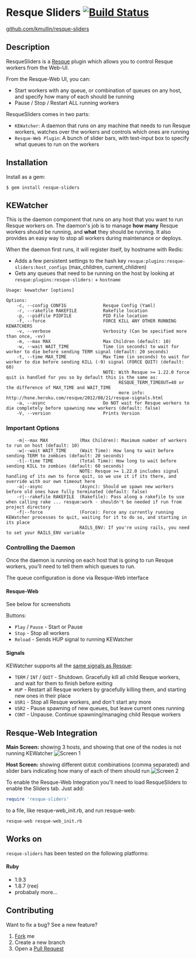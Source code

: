 Resque Sliders [![Build Status](https://secure.travis-ci.org/kmullin/resque-sliders.png)](http://travis-ci.org/kmullin/resque-sliders)
==============

[github.com/kmullin/resque-sliders](https://github.com/kmullin/resque-sliders)


Description
-----------

ResqueSliders is a [Resque](https://github.com/defunkt/resque) plugin which allows you
to control Resque workers from the Web-UI.

From the Resque-Web UI, you can:

* Start workers with any queue, or combination of queues on any host, and specify how many of each should be running
* Pause / Stop / Restart ALL running workers

ResqueSliders comes in two parts:

* `KEWatcher`: A daemon that runs on any machine that needs to run Resque workers, watches over the workers and controls which ones are running
* `Resque-Web Plugin`: A bunch of slider bars, with text-input box to specify what queues to run on the workers

Installation
------------

Install as a gem:

    $ gem install resque-sliders

KEWatcher
---------
This is the daemon component that runs on any host that you want to run Resque workers on. The daemon's job is to manage **how many** Resque workers should be running, and **what** they should be running. It also provides an easy way to stop all workers during maintenance or deploys.

When the daemon first runs, it will register itself, by hostname with Redis:

* Adds a few persistent settings to the hash key `resque:plugins:resque-sliders:host_configs` (max_children, current_children)
* Gets any queues that need to be running on the host by looking at `resque:plugins:resque-sliders:` + `hostname`

```
Usage: kewatcher [options]

Options:
    -c, --config CONFIG              Resque Config (Yaml)
    -r, --rakefile RAKEFILE          Rakefile location
    -p, --pidfile PIDFILE            PID File location
    -f, --force                      FORCE KILL ANY OTHER RUNNING KEWATCHERS
    -v, --verbose                    Verbosity (Can be specified more than once, -vv)
    -m, --max MAX                    Max Children (default: 10)
    -w, --wait WAIT_TIME             Time (in seconds) to wait for worker to die before sending TERM signal (default: 20 seconds)
    -t, --time MAX_TIME              Max Time (in seconds) to wait for worker to die before sending KILL (-9) signal (FORCE QUIT) (default: 60)
                                     NOTE: With Resque >= 1.22.0 force quit is handled for you so by default this is the same as:
                                           RESQUE_TERM_TIMEOUT=40 or the difference of MAX_TIME and WAIT_TIME
                                           more info: http://hone.heroku.com/resque/2012/08/21/resque-signals.html
    -a, --async                      Do NOT wait for Resque workers to die completely before spawning new workers (default: false)
    -V, --version                    Prints Version
```

### Important Options

```
    -m|--max MAX            (Max Children): Maximum number of workers to run on host (default: 10)
    -w|--wait WAIT_TIME     (Wait Time): How long to wait before sending TERM to zombies (default: 20 seconds)
    -t|--time TIME          (Total Time): How long to wait before sending KILL to zombies (default: 60 seconds)
                            NOTE: Resque >= 1.22.0 includes signal handling of its own to force quit, so we use it if its there, and override with our own timeout here
    -a|--async              (Async): Should we spawn new workers before old ones have fully terminated (default: false)
    -r|--rakefile RAKEFILE  (Rakefile): Pass along a rakefile to use when calling rake ... resque:work - shouldn't be needed if run from project directory
    -f|--force              (Force): Force any currently running KEWatcher processes to quit, waiting for it to do so, and starting in its place
                            RAILS_ENV: If you're using rails, you need to set your RAILS_ENV variable
```

### Controlling the Daemon

Once the daemon is running on each host that is going to run Resque workers, you'll need to tell them which queues to run.

The queue configuration is done via Resque-Web interface

#### Resque-Web

See below for screenshots

Buttons:

* `Play` / `Pause` - Start or Pause
* `Stop` - Stop all workers
* `Reload` - Sends HUP signal to running KEWatcher

#### Signals

KEWatcher supports all the [same signals as Resque](https://github.com/defunkt/resque#signals):

* `TERM` / `INT` / `QUIT` - Shutdown. Gracefully kill all child Resque workers, and wait for them to finish before exiting
* `HUP`  - Restart all Resque workers by gracefully killing them, and starting new ones in their place
* `USR1` - Stop all Resque workers, and don't start any more
* `USR2` - Pause spawning of new queues, but leave current ones running
* `CONT` - Unpause. Continue spawning/managing child Resque workers


Resque-Web Integration
----------------------
**Main Screen:** showing 3 hosts, and showing that one of the nodes is not running KEWatcher
![Screen 1](https://github.com/kmullin/resque-sliders/raw/master/misc/resque-sliders_main-view.png)

**Host Screen:** showing different `QUEUE` combinations (comma separated) and slider bars indicating how many of each of them should run
![Screen 2](https://github.com/kmullin/resque-sliders/raw/master/misc/resque-sliders_host-view.png)

To enable the Resque-Web Integration you'll need to load ResqueSliders to enable the Sliders tab. Just add:

```ruby
require 'resque-sliders'
```
to a file, like resque-web_init.rb, and run resque-web:

    resque-web resque-web_init.rb


Works on
--------

`resque-sliders` has been tested on the following platforms:

#### Ruby

* 1.9.3
* 1.8.7 (ree)
* probabaly more...

Contributing
------------

Want to fix a bug? See a new feature?

1. [Fork](https://github.com/kmullin/resque-sliders/fork_select) me
2. Create a new branch
3. Open a [Pull Request](https://github.com/kmullin/resque-sliders/pull/new)

